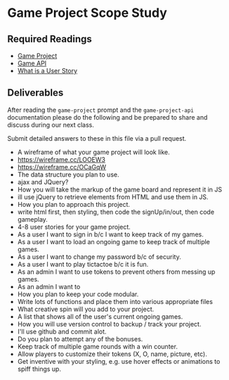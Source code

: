 # Game Project Scope Study

## Required Readings

-   [Game Project](https://github.com/ga-wdi-boston/game-project)
-   [Game API](https://github.com/ga-wdi-boston/game-project-api)
-   [What is a User Story](http://searchsoftwarequality.techtarget.com/definition/user-story)

## Deliverables

After reading the `game-project` prompt and the `game-project-api` documentation
please do the following and be prepared to share and discuss during our next
class.

Submit detailed answers to these in this file via a pull request.

-   A wireframe of what your game project will look like.
  - https://wireframe.cc/LOOEW3
  - https://wireframe.cc/OCaGqW
-   The data structure you plan to use.
  - ajax and JQuery?
-   How you will take the markup of the game board and represent it in JS
  - ill use jQuery to retrieve elements from HTML and use them in JS.
-   How you plan to approach this project.
  - write html first, then styling, then code the signUp/in/out, then code gameplay.
-   4-8 user stories for your game project.
  - As a user I want to sign in b/c I want to keep track of my games.
  - As a user I want to load an ongoing game to keep track of multiple games.
  - As a user I want to change my password b/c of security.
  - As a user I want to play tictactoe b/c it is fun.
  - As an admin I want to use tokens to prevent others from messing up games.
  - As an admin I want to
-   How you plan to keep your code modular.
  - Write lots of functions and place them into various appropriate files
-   What creative spin will you add to your project.
  - A list that shows all of the user's current ongoing games.
-   How you will use version control to backup / track your project.
  - I'll use github and commit alot.
-   Do you plan to attempt any of the bonuses.
  - Keep track of multiple game rounds with a win counter.
  - Allow players to customize their tokens (X, O, name, picture, etc).
  - Get inventive with your styling, e.g. use hover effects or animations to spiff things up.
